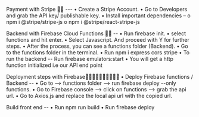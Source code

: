 Payment with Stripe 💪🏼 ---
•	Create a Stripe Account.
•	Go to Developers and grab the API key/ publishable key.
•	Install important dependencies – 
o	npm i @stripe/stripe-js
o	npm i @stripe/react-stripe-js
  
Backend with Firebase Cloud Functions 💪🏼 --
•	Run firebase init.
•	select functions and hit enter.
•	Select Javascript. And proceed with Y for further steps.
•	After the process, you can see a functions folder (Backend).
•	Go to the functions folder in the terminal.
•	Run npm i express cors stripe
•	To run the backend -- Run firebase emulators:start
•	You will get a http function initialized i.e our API end point

Deployment steps with Firebase💪🏼💪🏼💪🏼💪🏼💪🏼
•	Deploy Firebase functions / Backend --
•	Go to --> functions folder --> run firebase deploy --only functions.
•	Go to Firebase console --> click on functions --> grab the api url.
•	Go to Axios.js and replace the local api url with the copied url.

Build front end --
•	Run npm run build
•	Run firebase deploy

